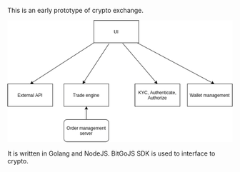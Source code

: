 This is an early prototype of crypto exchange.

![architecture diagram](https://github.com/victoryeo/cryptoexchange/blob/master/exchange_architecture.png?raw=true)

It is written in Golang and NodeJS. BitGoJS SDK is used to interface to crypto.
